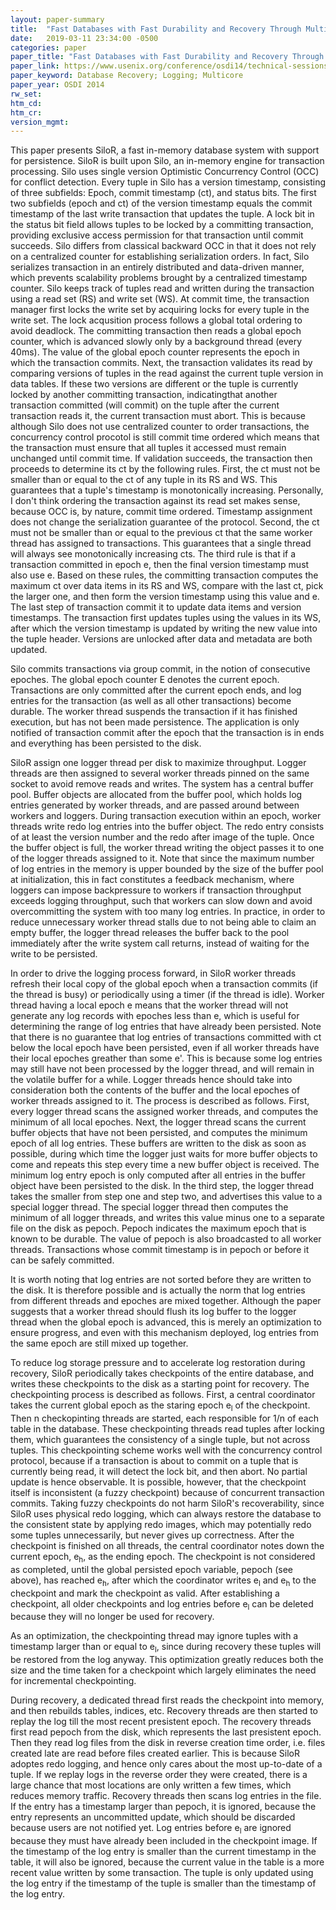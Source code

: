 ```yaml
---
layout: paper-summary
title:  "Fast Databases with Fast Durability and Recovery Through Multicore Parallelism"
date:   2019-03-11 23:34:00 -0500
categories: paper
paper_title: "Fast Databases with Fast Durability and Recovery Through Multicore Parallelism"
paper_link: https://www.usenix.org/conference/osdi14/technical-sessions/presentation/zheng_wenting
paper_keyword: Database Recovery; Logging; Multicore
paper_year: OSDI 2014
rw_set: 
htm_cd: 
htm_cr: 
version_mgmt: 
---
```


This paper presents SiloR, a fast in-memory database system with support for persistence. SiloR is built upon Silo,
an in-memory engine for transaction processing. Silo uses single version Optimistic Concurrency Control (OCC) for
conflict detection. Every tuple in Silo has a version timestamp, consisting of three subfields: Epoch, commit timestamp 
(ct), and status bits. The first two subfields (epoch and ct) of the version timestamp equals the commit timestamp of the 
last write transaction that updates the tuple. A lock bit in the status bit field allows tuples to be locked by a committing 
transaction, providing exclusive access permission for that transaction until commit succeeds. Silo differs from classical 
backward OCC in that it does not rely on a centralized counter for establishing serialization orders. In fact, Silo serializes 
transaction in an entirely distributed and data-driven manner, which prevents scalability problems brought by a centralized 
timestamp counter. Silo keeps track of tuples read and written during the transaction using a read set (RS) and write set 
(WS). At commit time, the transaction manager first locks the write set by acquiring locks for every tuple in the write 
set. The lock acqusition process follows a global total ordering to avoid deadlock. The committing transaction then
reads a global epoch counter, which is advanced slowly only by a background thread (every 40ms). The value of the global 
epoch counter represents the epoch in which the transaction commits. Next, the transaction validates its read by comparing 
versions of tuples in the read against the current tuple version in data tables. If these two versions are different or 
the tuple is currently locked by another committing transaction, indicatingthat another transaction committed (will commit) 
on the tuple after the current transaction reads it, the current transaction must abort. This is because although Silo does 
not use centralized counter to order transactions, the concurrency control procotol is still commit time ordered which 
means that the transaction must ensure that all tuples it accessed must remain unchanged until commit time. If validation 
succeeds, the transaction then proceeds to determine its ct by the following rules. First, the ct must not be smaller than 
or equal to the ct of any tuple in its RS and WS. This guarantees that a tuple's timestamp is monotonically increasing. 
Personally, I don't think ordering the transaction against its read set makes sense, because OCC is, by nature, commit
time ordered. Timestamp assignment does not change the serialization guarantee of the protocol. Second, the ct must not 
be smaller than or equal to the previous ct that the same worker thread has assigned to transactions. This guarantees 
that a single thread will always see monotonically increasing cts. The third rule is that if a transaction committed
in epoch e, then the final version timestamp must also use e. Based on these rules, the committing transaction computes the 
maximum ct over data items in its RS and WS, compare with the last ct, pick the larger one, and then form the version
timestamp using this value and e. The last step of transaction commit it to update data items and version timestamps. 
The transaction first updates tuples using the values in its WS, after which the version timestamp is updated by writing 
the new value into the tuple header. Versions are unlocked after data and metadata are both updated.

Silo commits transactions via group commit, in the notion of consecutive epoches. The global epoch counter E denotes the 
current epoch. Transactions are only committed after the current epoch ends, and log entries for the transaction (as well 
as all other transactions) become durable. The worker thread suspends the transaction if it has finished execution, but 
has not been made persistence. The application is only notified of transaction commit after the epoch that the transaction
is in ends and everything has been persisted to the disk.

SiloR assign one logger thread per disk to maximize throughput. Logger threads are then assigned to several worker threads
pinned on the same socket to avoid remove reads and writes. The system has a central buffer pool. Buffer objects are allocated
from the buffer pool, which holds log entries generated by worker threads, and are passed around between workers and loggers. 
During transaction execution within an epoch, worker threads write redo log entries into the buffer object. The redo entry 
consists of at least the version number and the redo after image of the tuple. Once the buffer object is full, the worker 
thread writing the object passes it to one of the logger threads assigned to it. Note that since the maximum number of 
log entries in the memory is upper bounded by the size of the buffer pool at initialization, this in fact constitutes a 
feedback mechanism, where loggers can impose backpressure to workers if transaction throughput exceeds logging throughput,
such that workers can slow down and avoid overcommitting the system with too many log entries. In practice, in order to
reduce unnecessary worker thread stalls due to not being able to claim an empty buffer, the logger thread releases the buffer
back to the pool immediately after the write system call returns, instead of waiting for the write to be persisted. 

In order to drive the logging process forward, in SiloR worker threads refresh their local copy of the global epoch when
a transaction commits (if the thread is busy) or periodically using a timer (if the thread is idle). Worker thread having 
a local epoch e means that the worker thread will not generate any log records with epoches less than e, which is useful
for determining the range of log entries that have already been persisted. Note that there is no guarantee that log entries
of transactions committed with ct below the local epoch have been persisted, even if all worker threads have their local 
epoches greather than some e'. This is because some log entries may still have not been processed by the logger thread, 
and will remain in the volatile buffer for a while. Logger threads hence should take into consideration both the contents 
of the buffer and the local epoches of worker threads assigned to it. The process is described as follows. First, every 
logger thread scans the assigned worker threads, and computes the minimum of all local epoches. Next, the logger thread
scans the current buffer objects that have not been persisted, and computes the minimum epoch of all log entries. These
buffers are written to the disk as soon as possible, during which time the logger just waits for more buffer objects to
come and repeats this step every time a new buffer object is received. The minimum log entry epoch is only computed after
all entries in the buffer object have been persisted to the disk. In the third step, the logger thread takes the 
smaller from step one and step two, and advertises this value to a special logger thread. The special logger thread then
computes the minimum of all logger threads, and writes this value minus one to a separate file on the disk as pepoch. 
Pepoch indicates the maximum epoch that is known to be durable. The value of pepoch is also broadcasted to all worker
threads. Transactions whose commit timestamp is in pepoch or before it can be safely committed.

It is worth noting that log entries are not sorted before they are written to the disk. It is therefore possible and 
is actually the norm that log entries from different threads and epoches are mixed together. Although the paper suggests
that a worker thread should flush its log buffer to the logger thread when the global epoch is advanced, this is merely
an optimization to ensure progress, and even with this mechanism deployed, log entries from the same epoch are still
mixed up together.

To reduce log storage pressure and to accelerate log restoration during recovery, SiloR periodically takes checkpoints of
the entire database, and writes these checkpoints to the disk as a starting point for recovery. The checkpointing process
is described as follows. First, a central coordinator takes the current global epoch as the staring epoch e<sub>l</sub> 
of the checkpoint. Then n checkopinting threads are started, each responsible for 1/n of each table in the database.
These checkpointing threads read tuples after locking them, which guarantees the consistency of a single tuple, but not 
across tuples. This checkpointing scheme works well with the concurrency control protocol, because if a transaction
is about to commit on a tuple that is currently being read, it will detect the lock bit, and then abort. No partial update
is hence observable. It is possible, however, that the checkpoint itself is inconsistent (a fuzzy checkpoint) because of 
concurrent transaction commits. Taking fuzzy checkpoints do not harm SiloR's recoverability, since SiloR uses physical redo
logging, which can always restore the database to the consistent state by applying redo images, which may potentially redo 
some tuples unnecessarily, but never gives up correctness. After the checkpoint is finished on all threads, the central 
coordinator notes down the current epoch, e<sub>h</sub>, as the ending epoch. The checkpoint is not considered as completed,
until the global persisted epoch variable, pepoch (see above), has reached e<sub>h</sub>, after which the coordinator 
writes e<sub>l</sub> and e<sub>h</sub> to the checkpoint and mark the checkpoint as valid. After establishing a checkpoint,
all older checkpoints and log entries before e<sub>l</sub> can be deleted because they will no longer be used for recovery.

As an optimization, the checkpointing thread may ignore tuples with a timestamp larger than or equal to e<sub>l</sub>, since
during recovery these tuples will be restored from the log anyway. This optimization greatly reduces both the size and the 
time taken for a checkpoint which largely eliminates the need for incremental checkpointing.

During recovery, a dedicated thread first reads the checkpoint into memory, and then rebuilds tables, indices, etc. Recovery
threads are then started to replay the log till the most recent presistent epoch. The recovery threads first read pepoch from
the disk, which represents the last presistent epoch. Then they read log files from the disk in reverse creation time order,
i.e. files created late are read before files created earlier. This is because SiloR adoptes redo logging, and hence only 
cares about the most up-to-date of a tuple. If we replay logs in the reverse order they were created, there is a large chance
that most locations are only written a few times, which reduces memory traffic. Recovery threads then scans log entries in
the file. If the entry has a timestamp larger than pepoch, it is ignored, because the entry represents an uncommitted
update, which should be discarded because users are not notified yet. Log entries before e<sub>l</sub> are ignored because 
they must have already been included in the checkpoint image. If the timestamp of the log entry is smaller than
the current timestamp in the table, it will also be ignored, because the current value in the table is a more recent 
value written by some transaction. The tuple is only updated using the log entry if the timestamp of the tuple is 
smaller than the timestamp of the log entry.